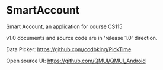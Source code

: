 # SmartAccount
Smart Account, an application for course CS115

v1.0 documents and source code are in 'release 1.0' direction. 

Data Picker:
https://github.com/codbking/PickTime

Open source UI:
https://github.com/QMUI/QMUI_Android